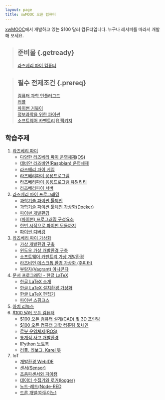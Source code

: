 ```yaml
---
layout: page
title: xwMOOC 오픈 컴퓨터
---
```


[xwMOOC](http://www.xwmooc.net/)에서 개발하고 있는 $100 달러 컴퓨터입니다. 누구나 레서피를 따라서 개발해 보세요.


> ## 준비물 {.getready}
>
> [라즈베리 파이 컴퓨터](http://raspberrypi.org/)
>

> ## 필수 전제조건 {.prereq}
> [컴퓨터 과학 언플러그드](http://www.xwmooc.net/csunplugged/book.html)  
> [러플](http://www.xwmooc.net/rur-ple)  
> [파이썬 거북이](http://swcarpentry.github.io/python-novice-turtles/index-kr.html)  
> [정보과학을 위한 파이썬](http://www.xwmooc.net/python)  
> [소프트웨어 카펜트리](http://www.xwmooc.net/swcarpentry/)
> [R 팩키지](http://r-pkgs.xwmooc.net/)

## 학습주제
		
1.  [라즈베리 파이](raspberry-pi-intro.html)
    - [다양한 라즈베리 파이 운영체제(OS)](raspberry-pi-os.html)
    - [데비안 라즈비언(Raspbian) 운영체제](raspberry-pi-raspbian.html) 
    - [라즈베리 파이 게임](raspberry-pi-game.html) 
    - [라즈베리파이 응용프로그램](raspberry-pi-app.html)
    - [라즈베리파이 응용프로그램 유틸리티](raspberry-pi-utility.html)
    - [라즈베리파이 서버](raspberry-pi-server.html)
1.  [라즈베리 파이 프로그래밍](raspberry-pi-programming.html)    
    - [과학기술 파이썬 툴체인](raspberry-pi-programming-science.html)
    - [과학기술 파이썬 툴체인 가상화(Docker)](raspberry-pi-programming-science-docker.html)
    - [파이썬 개발환경](raspberry-pi-programming-env.html)
    - [ (파이썬) 프로그래밍 구성요소](raspberry-pi-programming-components.html)
    - [한번 시작으로 파이썬 모듈까지](raspberry-pi-programming-basics.html)    
    - [파이썬 디버깅](raspberry-pi-programming-debugging.html)    
1.  [라즈베리 파이 가상화](raspberry-pi-virtual.html)
    - [가상 개발환경 구축](raspberry-pi-virtual-env.html)    
    - [윈도우 가상 개발환경 구축](raspberry-pi-virtual-window.html)    
    - [소프트웨어 카펜트리 가상 개발환경](raspberry-pi-swcarpentry.html)      
    - [라즈비언 데스크톱 환경 가상화 (주피터)](raspberry-pi-virtual-desktop.html)    
    - [부랑자(Vagrant) 아나콘다](vagrant-anaconda.html)        
1.  [문서 프로그래밍 - 한글 LaTeX](latex.html)
    - [한글 LaTeX 소개](latex-intro.html)
    - [한글 LaTeX 설치환경 가상화](latex-virtual.html)
    - [한글 LaTeX 편집기](latex-utils.html)
    - [파이썬 스핑크스](latex-sphinx.html)
1.  [아치 리눅스](raspberry-pi-arch.html)    
1.  [$100 달러 오픈 컴퓨터](100-computer.html)  
    - [$100 오픈 컴퓨터 설계(CAD) 및 3D 프린팅](100-cad.html)    
    - [$100 오픈 컴퓨터 과학 컴퓨팅 툴체인](100-computer-scientifc-computing.html)  
    - [로봇 운영체제(ROS)](ros.html)
    - [통계적 사고 개발환경](think-stat.html)    
    - [IPython 노트북](ipython-notebook.html)
    - [러플, 리보그, Karel 봇](reeborg.html)            
1. IoT
    - [개발환경 WebIDE](iot-webide.html)
    - [센서(Sensor)](sensor.html)            
    - [초음파센서와 파이캠](iot-pi-cam.html)
    - [데이터 수집기와 로거(logger)](iot-fluentd.html)
    - [노드-레드(Node-RED](iot-node-red.html)
    - [드론 개발(아두이노)](iot-drone-arduino.html)
